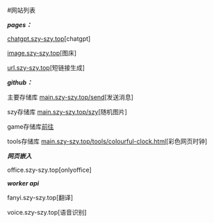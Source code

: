 #网站列表


***pages：***

[chatgpt.szy-szy.top](https://chatgpt.szy-szy.top)[chatgpt]

[image.szy-szy.top](https://image.szy-szy.top)[图床]

[url.szy-szy.top](https://url.szy-szy.top)[短链接生成]


***github：***

主要存储库  [main.szy-szy.top/send](https://main.szy-szy.top/send)[发送消息]

szy存储库  [main.szy-szy.top/szy](https://main.szy-szy.top/szy)[随机图片]


game存储库[前往](https://game.szy-szy.top/)


tools存储库  [main.szy-szy.top/tools/colourful-clock.html](https://main.szy-szy.top/tools/colourful-clock.html)[彩色网页时钟]


***网页嵌入***

office.szy-szy.top[onlyoffice]


***worker api***

fanyi.szy-szy.top[翻译]

voice.szy-szy.top[语音识别]

